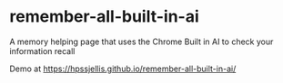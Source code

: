 # remember-all-built-in-ai
A memory helping page that uses the Chrome Built in AI to check your information recall


Demo at   https://hpssjellis.github.io/remember-all-built-in-ai/
